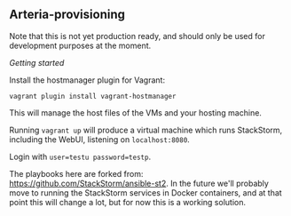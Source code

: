 Arteria-provisioning
--------------------

Note that this is not yet production ready, and should only be used for development purposes at the moment.

*Getting started*

Install the hostmanager plugin for Vagrant:

    vagrant plugin install vagrant-hostmanager

This will manage the host files of the VMs and your hosting machine.

Running `vagrant up` will produce a virtual machine which runs StackStorm, including the WebUI, listening on `localhost:8080`.

Login with `user=testu password=testp`.

The playbooks here are forked from: https://github.com/StackStorm/ansible-st2. In the future we'll probably move to running the StackStorm services in Docker containers, and at that point this will change a lot, but for now this is a working solution.
